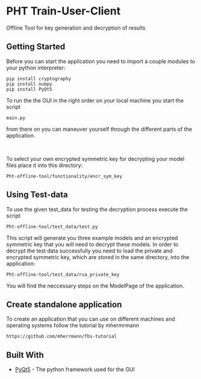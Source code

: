 # PHT Train-User-Client

Offline Tool for key generation and decryption of results

## Getting Started

Before you can start the application you need to import a couple modules to your python interpreter:

```
pip install cryptography
pip install numpy
pip install PyQt5
```

To run the the GUI in the right order on your local machine you start the script 

```
main.py
```
from there on you can maneuver yourself through the different parts of the application. 

&nbsp;

To select your own encrypted symmetric key for decrypting your model files place it into this directory:
```
Pht-offline-tool/functionality/encr_sym_key
```

## Using Test-data

To use the given test_data for testing the decryption process execute the script

```
Pht-offline-tool/test_data/test.py
```

This script will generate you three example models and an encrypted symmetric key that you will need to decrypt these models.
In order to decrypt the test data successfully you need to load the private and encrypted symmetric key, which are stored in the same directory, into the application:

 ```
Pht-offline-tool/test_data/rsa_private_key
```

You will find the neccessary steps on the ModelPage of the application.

## Create standalone application

To create an application that you can use on different machines and operating systems follow the tutorial by mhermrmann

```
https://github.com/mherrmann/fbs-tutorial
```


## Built With

* [PyQt5](https://pypi.org/project/PyQt5/) - The python framework used for the GUI
